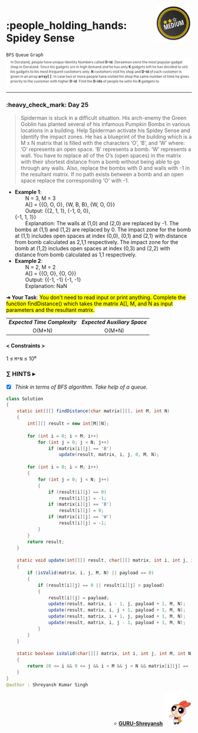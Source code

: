 <img align='right' src="https://github.com/guru-shreyansh/GeeksforGeeks-30-Days-of-Code/blob/main/!DOC!/Medium%233.png" width="100">
<h1>:people_holding_hands: Spidey Sense</h1>

`BFS`
`Queue`
`Graph`
<img align='centre' src="https://github.com/guru-shreyansh/GeeksforGeeks-30-Days-of-Code/blob/main/Day%3C25%3E/D25.png">
________________________________________________________________________________________________________________________________________________________
<h3>:heavy_check_mark: Day 25</h3>
<blockquote>Spiderman is stuck in a difficult situation. His arch-enemy the Green Goblin has planted several of his infamous Pumpkin Bombs in various locations in a building. Help Spiderman activate his Spidey Sense and identify the impact zones. 
He has a blueprint of the building which is a M x N matrix that is filled with the characters ‘O’, ‘B’, and ‘W’ where: 
‘O’ represents an open space.
‘B’ represents a bomb.
‘W’ represents a wall.
You have to replace all of the O’s (open spaces) in the matrix with their shortest distance from a bomb without being able to go through any walls. Also, replace the bombs with 0 and walls with -1 in the resultant matrix. If no path exists between a bomb and an open space replace the corresponding 'O' with -1.</blockquote>

* **Example 1**:<br>
&emsp;&emsp;N = 3, M = 3<br>
&emsp;&emsp;A[] = {{O, O, O}, 
       {W, B, B}, 
       {W, O, O}}<br>
&emsp;&emsp;Output: {{2, 1, 1}, 
         {-1, 0, 0},  
         {-1, 1, 1}}<br>
&emsp;&emsp;Explanation: The walls at (1,0) and (2,0) are replaced by -1. The bombs at (1,1) and (1,2) are replaced by 0. The impact zone for the bomb at (1,1) includes open spaces at index (0,0), (0,1) and (2,1) with distance from bomb calculated as 2,1,1 respectively. The impact zone for the bomb at (1,2) 
includes open spaces at index (0,3) and (2,2) with distance from bomb calculated as 1,1 respectively.<br>
* **Example 2**:<br>
&emsp;&emsp;N = 2, M = 2<br>
&emsp;&emsp;A[] = {{O, O},
       {O, O}}<br>
&emsp;&emsp;Output: {{-1, -1}
         {-1, -1}<br>
&emsp;&emsp;Explanation: NaN<br>

**➔ Your Task**:
<mark>You don't need to read input or print anything. Complete the function findDistance() which takes the matrix A[], M, and N as input parameters and the resultant matrix.</mark>

<table align="center">
      <tr><td><em><b>Expected Time Complexity</td> <td><em><b>Expected Auxiliary Space</td></tr>
      <tr><td align="center">O(M*N)</td> <td align="center">O(M*N)</td></tr>
</table>

#### < Constraints >
1  ≤ ` M*N ` ≤  10⁶<br>

###      ∑ HINTS ▸
- [x] _Think in terms of BFS algorithm. Take help of a queue._
```java
class Solution
{
    static int[][] findDistance(char matrix[][], int M, int N)
    {
        int[][] result = new int[M][N];

        for (int i = 0; i < M; i++)
            for (int j = 0; j < N; j++)
                if (matrix[i][j] == 'B')
                    update(result, matrix, i, j, 0, M, N);

        for (int i = 0; i < M; i++)
        {
            for (int j = 0; j < N; j++)
            {
                if (result[i][j] == 0)
                    result[i][j] = -1;
                if (matrix[i][j] == 'B')
                    result[i][j] = 0;
                if (matrix[i][j] == 'W')
                    result[i][j] = -1;
            }
        }
        return result;
    }

    static void update(int[][] result, char[][] matrix, int i, int j, int payload, int M, int N)
    {
        if (isValid(matrix, i, j, M, N) || payload == 0)
        {
            if (result[i][j] == 0 || result[i][j] > payload)
            {
                result[i][j] = payload;
                update(result, matrix, i - 1, j, payload + 1, M, N);
                update(result, matrix, i, j + 1, payload + 1, M, N);
                update(result, matrix, i + 1, j, payload + 1, M, N);
                update(result, matrix, i, j - 1, payload + 1, M, N);
            }
        }
    }

    static boolean isValid(char[][] matrix, int i, int j, int M, int N)
    {
        return (0 <= i && 0 <= j && i < M && j < N && matrix[i][j] == 'O');
    }
}
@author : Shreyansh Kumar Singh
```
<p align="right"> ⭐️ <a href="https://github.com/GURU-Shreyansh" target="_blank"> <b>GURU-Shreyansh</b></a>
      <img src="https://github.com/guru-shreyansh/GeeksforGeeks-30-Days-of-Code/blob/main/!DOC!/GIF--Happy-Powerpuff-Girls-Qakyyrk1IKwuK8YtQ6.gif" width="75"> </p>
<!--
#GURU ツ
-->

